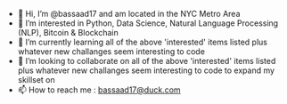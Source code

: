 - 👋 Hi, I’m @bassaad17 and am located in the NYC Metro Area
- 👀 I’m interested in Python, Data Science, Natural Language Processing (NLP), Bitcoin & Blockchain
- 🌱 I’m currently learning all of the above 'interested' items listed plus whatever new challanges seem interesting to code
- 💞️ I’m looking to collaborate on all of the above 'interested' items listed plus whatever new challanges seem interesting to code to expand my skillset on
- 📫 How to reach me : bassaad17@duck.com

<!---
bassaad17/bassaad17 is a ✨ special ✨ repository because its `README.md` (this file) appears on your GitHub profile.
You can click the Preview link to take a look at your changes.
--->
